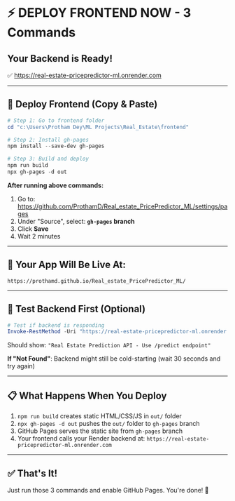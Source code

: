 # ⚡ DEPLOY FRONTEND NOW - 3 Commands

## Your Backend is Ready! 
✅ https://real-estate-pricepredictor-ml.onrender.com

---

## 🚀 Deploy Frontend (Copy & Paste)

```powershell
# Step 1: Go to frontend folder
cd "c:\Users\Protham Dey\ML Projects\Real_Estate\frontend"

# Step 2: Install gh-pages
npm install --save-dev gh-pages

# Step 3: Build and deploy
npm run build
npx gh-pages -d out
```

**After running above commands:**

1. Go to: https://github.com/ProthamD/Real_estate_PricePredictor_ML/settings/pages
2. Under "Source", select: **`gh-pages` branch**
3. Click **Save**
4. Wait 2 minutes

---

## 🎉 Your App Will Be Live At:

```
https://prothamd.github.io/Real_estate_PricePredictor_ML/
```

---

## 🧪 Test Backend First (Optional)

```powershell
# Test if backend is responding
Invoke-RestMethod -Uri "https://real-estate-pricepredictor-ml.onrender.com/"
```

Should show: `"Real Estate Prediction API - Use /predict endpoint"`

**If "Not Found"**: Backend might still be cold-starting (wait 30 seconds and try again)

---

## 📋 What Happens When You Deploy

1. `npm run build` creates static HTML/CSS/JS in `out/` folder
2. `npx gh-pages -d out` pushes the `out/` folder to `gh-pages` branch
3. GitHub Pages serves the static site from `gh-pages` branch
4. Your frontend calls your Render backend at: `https://real-estate-pricepredictor-ml.onrender.com`

---

## ✅ That's It!

Just run those 3 commands and enable GitHub Pages. You're done! 🎊

